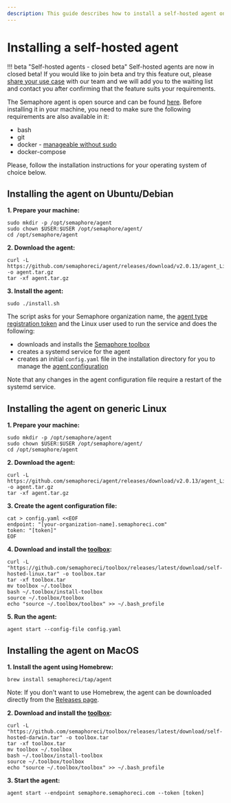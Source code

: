 ```yaml
---
description: This guide describes how to install a self-hosted agent on various different operating systems and architectures.
---
```


# Installing a self-hosted agent

!!! beta "Self-hosted agents - closed beta"
    Self-hosted agents are now in closed beta! If you would like to join beta and try this feature out, please [share your use case](https://semaphoreci.com/contact) with our team and we will add you to the waiting list and contact you after confirming that the feature suits your requirements. 

The Semaphore agent is open source and can be found [here][agent repo]. Before installing it in your machine, you need to make sure the following requirements are also available in it:

- bash
- git
- docker - [manageable without sudo][docker without sudo]
- docker-compose

Please, follow the installation instructions for your operating system of choice below.

## Installing the agent on Ubuntu/Debian

**1. Prepare your machine:**

```
sudo mkdir -p /opt/semaphore/agent
sudo chown $USER:$USER /opt/semaphore/agent/
cd /opt/semaphore/agent
```

**2. Download the agent:**

```
curl -L https://github.com/semaphoreci/agent/releases/download/v2.0.13/agent_Linux_x86_64.tar.gz -o agent.tar.gz
tar -xf agent.tar.gz
```

**3. Install the agent:**

```
sudo ./install.sh
```

The script asks for your Semaphore organization name, the [agent type registration token][agent tokens] and the Linux user used to run the service and does the following:

- downloads and installs the [Semaphore toolbox][toolbox]
- creates a systemd service for the agent
- creates an initial `config.yaml` file in the installation directory for you to manage the [agent configuration][agent-configuration]

Note that any changes in the agent configuration file require a restart of the systemd service.

## Installing the agent on generic Linux

**1. Prepare your machine:**

```
sudo mkdir -p /opt/semaphore/agent
sudo chown $USER:$USER /opt/semaphore/agent/
cd /opt/semaphore/agent
```

**2. Download the agent:**

```
curl -L https://github.com/semaphoreci/agent/releases/download/v2.0.13/agent_Linux_x86_64.tar.gz -o agent.tar.gz
tar -xf agent.tar.gz
```

**3. Create the agent configuration file:**

```
cat > config.yaml <<EOF
endpoint: "[your-organization-name].semaphoreci.com"
token: "[token]"
EOF
```

**4. Download and install the [toolbox][toolbox]:**

```
curl -L "https://github.com/semaphoreci/toolbox/releases/latest/download/self-hosted-linux.tar" -o toolbox.tar
tar -xf toolbox.tar
mv toolbox ~/.toolbox
bash ~/.toolbox/install-toolbox
source ~/.toolbox/toolbox
echo "source ~/.toolbox/toolbox" >> ~/.bash_profile
```

**5. Run the agent:**

```
agent start --config-file config.yaml
```

## Installing the agent on MacOS

**1. Install the agent using Homebrew:**

```
brew install semaphoreci/tap/agent
```

Note: If you don't want to use Homebrew, the agent can be downloaded directly from the [Releases page][releases-page].

**2. Download and install the [toolbox][toolbox]:**

```
curl -L "https://github.com/semaphoreci/toolbox/releases/latest/download/self-hosted-darwin.tar" -o toolbox.tar
tar -xf toolbox.tar
mv toolbox ~/.toolbox
bash ~/.toolbox/install-toolbox
source ~/.toolbox/toolbox
echo "source ~/.toolbox/toolbox" >> ~/.bash_profile
```

**3. Start the agent:**

```
agent start --endpoint semaphore.semaphoreci.com --token [token]
```

[agent-configuration]: ./configure-self-hosted-agent.md
[agent tokens]: ./self-hosted-agents-overview.md#tokens-used-for-communication
[releases-page]: https://github.com/semaphoreci/agent/releases
[docker without sudo]: https://docs.docker.com/engine/install/linux-postinstall/#manage-docker-as-a-non-root-user
[toolbox]: ./self-hosted-agents-overview.md#available-toolbox-features
[agent repo]: https://github.com/semaphoreci/agent
